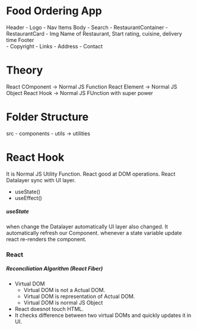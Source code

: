 # Food Ordering App

Header
	- Logo
	- Nav Items
Body
	- Search
	- RestaurantContainer
	- RestaurantCard
		- Img
		Name of Restaurant, Start rating, cuisine, delivery time
Footer	
	- Copyright
	- Links
	- Address
	- Contact

# Theory
React COmponent -> Normal JS Function
React Element -> Normal JS Object
React Hook -> Normal JS FUnction with super power




# Folder Structure
src
    - components
    - utils -> utilities 

# React Hook
It is Normal JS Utility Function.
React good at DOM operations.
React Datalayer sync with UI layer.

* useState()
* useEffect()

##### useState
when change the Datalayer automatically UI layer also changed.
It automatically refresh our Component.
whenever a state variable update react re-renders the component.


### React
##### Reconciliation Algorithm (React Fiber)
* Virtual DOM 
    - Virtual DOM is not a Actual DOM.
    - Virtual DOM is representation of Actual DOM.
    - Virtual DOM is normal JS Object
* React doesnot touch HTML.
* It checks difference between two virtual DOMs and quickly updates it in UI.  











